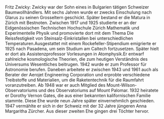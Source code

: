 Fritz Zwicky: Zwicky war der Sohn eines in Bulgarien tätigen Schweizer Baumwollhändlers. Mit sechs Jahren wurde er zwecks Einschulung nach Glarus zu seinen Grosseltern geschickt. Später bestand er die Matura in Zürich mit Bestnoten. Zwischen 1917 und 1925 studierte er an der Eidgenössischen Technischen Hochschule Zürich Mathematik und Experimentelle Physik und promovierte dort mit dem Thema Die Reissfestigkeit von Steinsalz-Einkristallen bei unterschiedlichen Temperaturen.Ausgestattet mit einem Rockefeller-Stipendium emigrierte er 1925 nach Pasadena, um sein Studium am Caltech fortzusetzen. Später hielt er dort als Assistenzprofessor Vorlesungen in Atomphysik.Er entwarf zahlreiche kosmologische Theorien, die zum heutigen Verständnis des Universums Wesentliches beitrugen. 1942 wurde er zum Professor für Astronomie berufen. Daneben arbeitete er zwischen 1943 und 1961 auch als Berater der Aerojet Engineering Corporation und erprobte verschiedene Treibstoffe und Materialien, um die Raketentechnik für die Raumfahrt voranzutreiben. Ab 1948 war er auch Mitglied des Mount-Wilson-Observatoriums und des Observatoriums auf Mount Palomar. 1932 heiratete er Dorothy Vernon Gates, die aus einer bekannten kalifornischen Familie stammte. Diese Ehe wurde neun Jahre später einvernehmlich geschieden. 1947 vermählte er sich in der Schweiz mit der 32 Jahre jüngeren Anna Margaritha Zürcher. Aus dieser zweiten Ehe gingen drei Töchter hervor.
